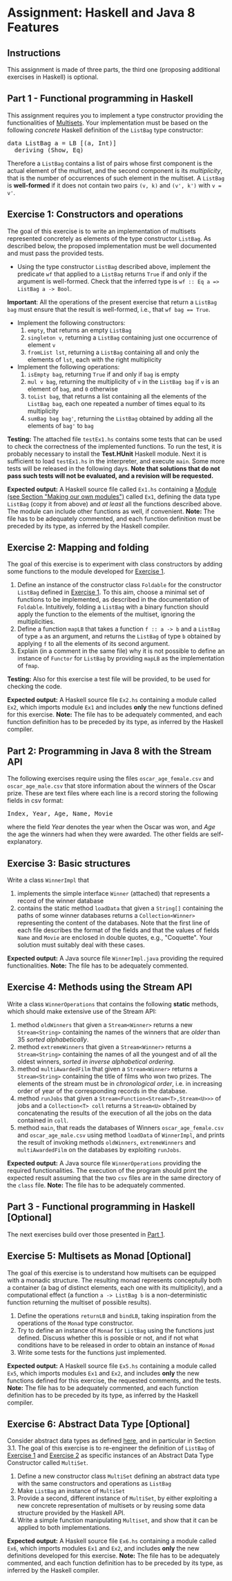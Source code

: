 <body>
<div id="content">
<h1 class="title">Assignment: Haskell and Java 8 Features</h1>

<div id="outline-container-org3ab52d3" class="outline-2">
<h2 id="org3ab52d3">Instructions</h2>
<div class="outline-text-2" id="text-org3ab52d3">
<p>
This assignment is made of three parts, the third one (proposing additional exercises in Haskell) is optional.
</p>
</div>
</div>

<div id="outline-container-org9aea2d1" class="outline-2">
<h2 id="org9aea2d1">Part 1 - Functional programming in Haskell</h2>
<div class="outline-text-2" id="text-org9aea2d1">
<p>
This assignment requires you to implement a type constructor providing the functionalities of <a href="https://en.wikipedia.org/wiki/Multiset">Multisets</a>.
Your implementation must be based on the following <i>concrete</i> Haskell
definition of the <code>ListBag</code> type constructor:
</p>
<pre class="example">
data ListBag a = LB [(a, Int)]
  deriving (Show, Eq)
</pre>
<p>
Therefore a <code>ListBag</code> contains a list of pairs whose first component is the actual element of the multiset, and the second component is its <i>multiplicity</i>, that is the number of occurrences of such element in the multiset.
A <code>ListBag</code> is <b>well-formed</b> if it does not contain two pairs <code>(v, k)</code> and <code>(v', k')</code> with <code>v = v'</code>. 
</p>
</div>
</div>

<div id="outline-container-orgcece427" class="outline-2">
<h2 id="orgcece427">Exercise 1: Constructors and operations</h2>
<div class="outline-text-2" id="text-orgcece427">
<p>
The goal of this exercise is to write an implementation of multisets represented concretely as elements of the type constructor <code>ListBag</code>. 
As described below, the proposed implementation must be well documented and must pass the provided tests.
</p>

<ul class="org-ul">
<li>Using the type constructor  <code>ListBag</code> described above, implement the predicate <code>wf</code> that applied to a <code>ListBag</code> returns <code>True</code> if and only if the argument is well-formed. 
Check that the inferred type is  <code>wf :: Eq a =&gt; ListBag a -&gt; Bool</code>.</li>
</ul>

<p>
<b>Important</b>: All the operations of the present exercise that return a <code>ListBag</code> <code>bag</code> must ensure that the result is well-formed, i.e., that <code>wf bag == True</code>.
</p>

<ul class="org-ul">
<li>Implement the following constructors:
<ol class="org-ol">
<li><code>empty</code>, that returns an empty <code>ListBag</code></li>
<li><code>singleton v</code>, returning a <code>ListBag</code> containing just one occurrence of element <code>v</code></li>
<li><code>fromList lst</code>, returning a <code>ListBag</code> containing all and only the elements of <code>lst</code>, each with the right multiplicity</li>
</ol></li>

<li>Implement the following operations:
<ol class="org-ol">
<li><code>isEmpty bag</code>, returning <code>True</code> if and only if <code>bag</code> is empty</li>
<li><code>mul v bag</code>, returning the multiplicity of <code>v</code> in the <code>ListBag bag</code> if <code>v</code> is an element of <code>bag</code>, and <code>0</code> otherwise</li>
<li><code>toList bag</code>, that returns a list containing all the elements of the <code>ListBag bag</code>, each one repeated a number of times equal to its multiplicity</li>
<li><code>sumBag bag bag'</code>, returning the <code>ListBag</code> obtained by adding all the elements of <code>bag'</code> to <code>bag</code></li>
</ol></li>
</ul>

<p>
<b>Testing:</b> The attached file <code>testEx1.hs</code> contains some tests that can be used to check the correctness of the implemented functions. To run the test, it is probably necessary to install the <b>Test.HUnit</b> Haskell module. Next it is sufficient to load <code>testEx1.hs</code> in the interpreter, and execute <code>main</code>.
Some more tests will be released in the following days.
<b>Note that solutions that do not pass such tests will not be evaluated, and a revision will be requested.</b>
</p>

<p>
<b>Expected output:</b> A Haskell source file called <code>Ex1.hs</code> containing a <a href="http://learnyouahaskell.com/modules">Module (see Section "Making our own modules")</a> called <code>Ex1</code>, defining the data type <code>ListBag</code> (copy it from above) and <i>at least</i>  all the functions described above. 
The module can include other functions as well, if convenient. 
<b>Note:</b> The file has to be adequately commented, and each function definition must be preceded by its type, as inferred by the Haskell compiler.
</p>
</div>
</div>

<div id="outline-container-orgbbff0b4" class="outline-2">
<h2 id="orgbbff0b4">Exercise 2: Mapping and folding</h2>
<div class="outline-text-2" id="text-orgbbff0b4">
<p>
The goal of this exercise is to experiment with class constructors by adding some functions to the module developed for <a href="#orgcece427">Exercise 1</a>. 
</p>

<ol class="org-ol">
<li>Define an instance of the constructor class <code>Foldable</code> for the constructor  <code>ListBag</code> defined in <a href="#orgcece427">Exercise 1</a>. To this aim, choose a  minimal set of functions to be implemented,  as described in the documentation of <code>Foldable</code>. Intuitively, folding a <code>ListBag</code> with a binary function should apply the function to the elements of the multiset, ignoring the multiplicities.</li>

<li>Define a function <code>mapLB</code> that takes a function <code>f :: a -&gt; b</code> and a <code>ListBag</code> of type <code>a</code> as an argument, and returns the <code>ListBag</code> of type  <code>b</code> obtained by applying <code>f</code> to all the elements of its second argument.</li>

<li>Explain (in a comment in the same file) why it is not possible to define an instance of <code>Functor</code> for <code>ListBag</code> by providing <code>mapLB</code> as the implementation of <code>fmap</code>.</li>
</ol>

<p>
<b>Testing:</b> Also for this exercise a test file will be provided, to be used for checking the code.
</p>

<p>
<b>Expected output:</b> A Haskell source file <code>Ex2.hs</code> containing a module called <code>Ex2</code>, which imports module <code>Ex1</code>
and includes <b>only</b> the new functions defined for this exercise. 
<b>Note:</b> The file has to be adequately commented, and each function definition has to be preceded by its type, as inferred by the Haskell compiler.
</p>
</div>
</div>

<div id="outline-container-org61daf13" class="outline-2">
<h2 id="org61daf13">Part 2: Programming in Java 8 with the Stream API</h2>
<div class="outline-text-2" id="text-org61daf13">
<p>
The following exercises require using the files
<code>oscar_age_female.csv</code> and <code>oscar_age_male.csv</code> that store
information about the winners of the Oscar prize. These are text
files where each line is a record storing the following fields in
csv format:
</p>
<pre class="example">
Index, Year, Age, Name, Movie
</pre>
<p>
where the field <i>Year</i> denotes the year when the Oscar was won, and
<i>Age</i> the age the winners had when they were awarded. The other
fields are self-explanatory.
</p>
</div>
</div>

<div id="outline-container-org000e1a3" class="outline-2">
<h2 id="org000e1a3">Exercise 3: Basic structures</h2>
<div class="outline-text-2" id="text-org000e1a3">
<p>
Write a class  <code>WinnerImpl</code> that 
</p>
<ol class="org-ol">
<li>implements the simple interface <code>Winner</code> (attached) that represents a record of the winner database</li>
<li>contains the static method <code>loadData</code> that given a <code>String[]</code>  containing the paths of some winner databases returns a <code>Collection&lt;Winner&gt;</code> representing the content of the databases. Note that the first line of each file describes the format of the fields and that the values of fields <code>Name</code>  and <code>Movie</code> are enclosed in double quotes, e.g., "Coquette". Your  solution must suitably deal with these cases.</li>
</ol>

<p>
<b>Expected output:</b>  A Java source file <code>WinnerImpl.java</code> providing the required functionalities. 
<b>Note:</b> The file has to be adequately commented.
</p>
</div>
</div>

<div id="outline-container-orgfd2cd84" class="outline-2">
<h2 id="orgfd2cd84">Exercise 4: Methods using the Stream API</h2>
<div class="outline-text-2" id="text-orgfd2cd84">
<p>
Write a class <code>WinnerOperations</code> that contains the following <b>static</b> methods, which should make extensive use of the Stream API:
</p>
<ol class="org-ol">
<li>method <code>oldWinners</code> that given a <code>Stream&lt;Winner&gt;</code> returns a new <code>Stream&lt;String&gt;</code> containing the names of the  winners that are <i>older</i> than 35 <i>sorted alphabetically</i>.</li>
<li>method <code>extremeWinners</code> that given a <code>Stream&lt;Winner&gt;</code> returns a <code>Stream&lt;String&gt;</code> containing the names of all the youngest and of all the oldest winners, <i>sorted in inverse alphabetical ordering</i>.</li>
<li>method <code>multiAwardedFilm</code> that given a <code>Stream&lt;Winner&gt;</code> returns a <code>Stream&lt;String&gt;</code> containing the title of films who won two prizes. The elements of the stream must be in <i>chronological order</i>, i.e. in increasing order of year of the corresponding  records in the database.</li>
<li>method  <code>runJobs</code> that given a <code>Stream&lt;Function&lt;Stream&lt;T&gt;,Stream&lt;U&gt;&gt;&gt;</code> of jobs and a <code>Collection&lt;T&gt; coll</code> returns a <code>Stream&lt;U&gt;</code> obtained by concatenating the results of the execution of all the jobs on the data contained in <code>coll</code>.</li>
<li>method <code>main</code>, that reads the databases of Winners <code>oscar_age_female.csv</code> and <code>oscar_age_male.csv</code> using method <code>loadData</code> of <code>WinnerImpl</code>, and prints the result of invoking methods <code>oldWinners</code>, <code>extremeWinners</code> and <code>multiAwardedFilm</code> on the databases by exploiting <code>runJobs</code>.</li>
</ol>


<p>
<b>Expected output:</b>  A Java source file <code>WinnerOperations</code> providing the required functionalities. The execution of the program should print the expected result assuming that the two <code>csv</code> files are in the same directory of the <code>class</code> file.
<b>Note:</b> The file has to be adequately commented.
</p>
</div>
</div>


<div id="outline-container-org1ab7a3a" class="outline-2">
<h2 id="org1ab7a3a">Part 3 - Functional programming in Haskell [Optional]</h2>
<div class="outline-text-2" id="text-org1ab7a3a">
<p>
The next exercises build over those presented in <a href="#org9aea2d1">Part 1</a>. 
</p>
</div>
</div>

<div id="outline-container-orgd379c63" class="outline-2">
<h2 id="orgd379c63">Exercise 5: Multisets as Monad [Optional]</h2>
<div class="outline-text-2" id="text-orgd379c63">
<p>
The goal of this exercise is to understand how multisets can be equipped with a monadic structure. The resulting monad represents conceptully both a container (a bag of distinct elements, each one with its multiplicity), and 
a computational effect (a function <code>a -&gt; ListBag b</code>  is a non-deterministic function returning the multiset of possible results). 
</p>

<ol class="org-ol">
<li>Define the operations  <code>returnLB</code> and <code>bindLB</code>, taking inspiration from the operations of the <code>Monad</code> type constructor.</li>
<li>Try to define an instance of <code>Monad</code> for <code>ListBag</code> using the functions just defined. Discuss whether this is possible or not, and if not what conditions have to be released in order to obtain an instance of <code>Monad</code></li>
<li>Write some tests for the functions just implemented.</li>
</ol>

<p>
<b>Expected output:</b>  A Haskell source file <code>Ex5.hs</code> containing a module called <code>Ex5</code>, which imports modules <code>Ex1</code> and <code>Ex2</code>,
and includes <b>only</b> the new functions defined for this exercise, the requested comments, and the tests. 
<b>Note:</b> The file has to be adequately commented, and each function definition has to be preceded by its type, as inferred by the Haskell compiler.
</p>
</div>
</div>

<div id="outline-container-org181274c" class="outline-2">
<h2 id="org181274c">Exercise 6: Abstract Data Type [Optional]</h2>
<div class="outline-text-2" id="text-org181274c">
<p>
Consider abstract data types as defined <a href="https://wiki.haskell.org/Abstract_data_type">here</a>, and in particular in Section 3.1. 
The goal of this exercise is to re-engineer the definition of <code>ListBag</code> of <a href="#orgcece427">Exercise 1</a> and <a href="#orgbbff0b4">Exercise 2</a> as specific instances of an Abstract Data Type Constructor called <code>MultiSet</code>.
</p>
<ol class="org-ol">
<li>Define a new constructor class <code>MultiSet</code> defining an abstract data type with the same constructors and operations as <code>ListBag</code></li>
<li>Make <code>ListBag</code> an instance of <code>MultiSet</code></li>
<li>Provide a second, different instance of <code>MultiSet</code>, by either exploiting a new concrete representation of multisets or by reusing some data structure provided by the Haskell API.</li>
<li>Write a simple function manipulating <code>Multiset</code>, and show that it can be applied to both implementations.</li>
</ol>

<p>
<b>Expected output:</b>  A Haskell source file <code>Ex6.hs</code> containing a module called <code>Ex6</code>, which imports modules <code>Ex1</code> and <code>Ex2</code>,
and includes <b>only</b> the new definitions developed for this exercise.
<b>Note:</b> The file has to be adequately commented, and each function definition has to be preceded by its type, as inferred by the Haskell compiler.
</p>
</div>
</div>
</div>
